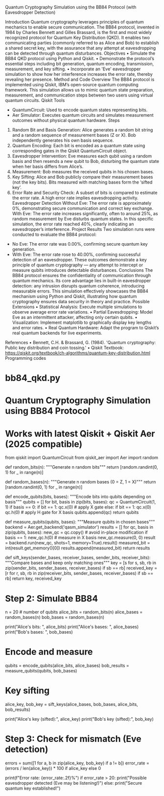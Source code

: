 Quantum Cryptography Simulation using the BB84 Protocol (with Eavesdropper Detection)

Introduction
Quantum cryptography leverages principles of quantum mechanics to enable secure communication. The BB84 protocol, invented in 1984 by Charles Bennett and Gilles Brassard, is the first and most widely recognized protocol for Quantum Key Distribution (QKD). It enables two communicating parties (commonly referred to as Alice and Bob) to establish a shared secret key, with the assurance that any attempt at eavesdropping can be detected through quantum disturbances.
Objectives
•	Simulate the BB84 QKD protocol using Python and Qiskit.
•	Demonstrate the protocol’s essential steps including bit generation, quantum encoding, transmission, measurement, and key sifting.
•	Incorporate an 'Eve' eavesdropper simulation to show how her interference increases the error rate, thereby revealing her presence.
Method and Code Overview
The BB84 protocol is implemented using Qiskit, IBM’s open-source quantum computing framework. This simulation allows us to mimic quantum state preparation, measurement, and communication steps between two users using virtual quantum circuits.
Qiskit Tools
- QuantumCircuit: Used to encode quantum states representing bits.
- Aer Simulator: Executes quantum circuits and simulates measurement outcomes without physical quantum hardware.
Steps
1.	Random Bit and Basis Generation: Alice generates a random bit string and a random sequence of measurement bases (Z or X). Bob independently generates his own basis sequence.
2.	Quantum Encoding: Each bit is encoded as a quantum state using corresponding gates in the Qiskit QuantumCircuit object.
3.	Eavesdropper Intervention: Eve measures each qubit using a random basis and then resends a new qubit to Bob, disturbing the quantum state when her basis differs from Alice’s.
4.	Measurement: Bob measures the received qubits in his chosen bases.
5.	Key Sifting: Alice and Bob publicly compare their measurement bases (not the key bits). Bits measured with matching bases form the ‘sifted key’.
6.	Error Rate and Security Check: A subset of bits is compared to estimate the error rate. A high error rate implies eavesdropping activity.
Eavesdropper Detection
Without Eve: The error rate is approximately 0%, demonstrating secure communication and correct key exchange.
With Eve: The error rate increases significantly, often to around 25%, as random measurement by Eve disturbs quantum states. In this specific simulation, the error rate reached 40%, clearly indicating an eavesdropper’s interference.
Project Results
Two simulation runs were conducted to evaluate the BB84 protocol:
- No Eve: The error rate was 0.00%, confirming secure quantum key generation.
- With Eve: The error rate rose to 40.00%, confirming successful detection of an eavesdropper.
These outcomes demonstrate a key principle of quantum cryptography — any attempt to intercept or measure qubits introduces detectable disturbances.
Conclusions
The BB84 protocol ensures the confidentiality of communication through quantum mechanics. Its core advantage lies in built-in eavesdropper detection: any intrusion disrupts quantum coherence, introducing measurable errors. This simulation effectively showcases the BB84 mechanism using Python and Qiskit, illustrating how quantum cryptography ensures data security in theory and practice.
Possible Extensions
•	Statistical Analysis: Execute multiple simulations to observe average error rate variations.
•	Partial Eavesdropping: Model Eve as an intermittent attacker, affecting only certain qubits.
•	Visualization: Implement matplotlib to graphically display key lengths and error rates.
•	Real Quantum Hardware: Adapt the program to Qiskit’s real quantum backends for live experiments.

References
•	Bennett, C.H. & Brassard, G. (1984). 'Quantum cryptography: Public key distribution and coin tossing.'
•	Qiskit Textbook: https://qiskit.org/textbook/ch-algorithms/quantum-key-distribution.html
Programming codes
# bb84_qkd.py
# Quantum Cryptography Simulation using BB84 Protocol
# Works with latest Qiskit + Qiskit Aer (2025 compatible)

from qiskit import QuantumCircuit
from qiskit_aer import Aer
import random

def random_bits(n):
"""Generate n random bits"""
return [random.randint(0, 1) for _ in range(n)]

def random_bases(n):
"""Generate n random bases (0 = Z, 1 = X)"""
return [random.randint(0, 1) for _ in range(n)]

def encode_qubits(bits, bases):
"""Encode bits into qubits depending on basis"""
qubits = []
for bit, basis in zip(bits, bases):
qc = QuantumCircuit(1, 1)
if basis == 0:
if bit == 1:
qc.x(0)  # apply X gate
else:
if bit == 1:
qc.x(0)
qc.h(0)  # apply H gate for X basis
qubits.append(qc)
return qubits

def measure_qubits(qubits, bases):
"""Measure qubits in chosen bases"""
backend = Aer.get_backend('qasm_simulator')
results = []
for qc, basis in zip(qubits, bases):
new_qc = qc.copy()  # avoid in-place modification
if basis == 1:
new_qc.h(0)  # measure in X basis
new_qc.measure(0, 0)
result = backend.run(new_qc, shots=1, memory=True).result()
measured_bit = int(result.get_memory()[0])
results.append(measured_bit)
return results

def sift_keys(sender_bases, receiver_bases, sender_bits, receiver_bits):
"""Compare bases and keep only matching ones"""
key = [s for s, sb, rb in zip(sender_bits, sender_bases, receiver_bases) if sb == rb]
received_key = [r for r, sb, rb in zip(receiver_bits, sender_bases, receiver_bases) if sb == rb]
return key, received_key

# Step 2: Simulate BB84
n = 20  # number of qubits
alice_bits = random_bits(n)
alice_bases = random_bases(n)
bob_bases = random_bases(n)

print("Alice's bits:   ", alice_bits)
print("Alice's bases:  ", alice_bases)
print("Bob's bases:    ", bob_bases)

# Encode and measure
qubits = encode_qubits(alice_bits, alice_bases)
bob_results = measure_qubits(qubits, bob_bases)

# Key sifting
alice_key, bob_key = sift_keys(alice_bases, bob_bases, alice_bits, bob_results)

print("Alice's key (sifted):", alice_key)
print("Bob's key (sifted):", bob_key)

# Step 3: Check for mismatch (Eve detection)
errors = sum([1 for a, b in zip(alice_key, bob_key) if a != b])
error_rate = (errors / len(alice_key)) * 100 if alice_key else 0

print(f"Error rate: {error_rate:.2f}%")
if error_rate > 20:
print("Possible eavesdropper detected (Eve may be listening!)")
else:
print("Secure quantum key established!")




 





 






 




